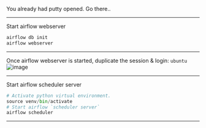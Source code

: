 You already had putty opened. Go there..

---------------------------------------------------------------------------------------
Start airflow webserver
```python
airflow db init
airflow webserver
```
---------------------------------------------------------------------------------------
Once airflow webserver is started, duplicate the session & login: `ubuntu`
![image](https://github.com/user-attachments/assets/5858a9ab-527d-4e37-8f99-310b0e4afbb6)

---------------------------------------------------------------------------------------
Start airflow scheduler server
```python
# Activate python virtual environment.
source venv/bin/activate
# Start airflow `scheduler server`
airflow scheduler
```
---------------------------------------------------------------------------------------
